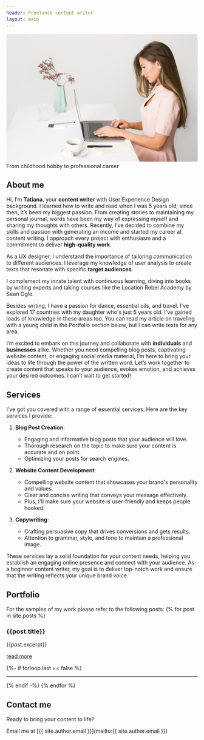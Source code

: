 ```yaml
---
header: Freelance content writer
layout: main
---
```

![Tatiana](./assets/photo.jpg)
From childhood hobby to professional career

## About me
Hi, I’m __Tatiana__, your __content writer__ with User Experience Design background.
I learned how to write and read when I was 5 years old; since then, it’s been my biggest passion. From creating stories to maintaining my personal journal, words have been my way of expressing myself and sharing my thoughts with others.
Recently, I’ve decided to combine my skills and passion with generating an income and started my career at content writing. 
I approach every project with enthusiasm and a commitment to deliver __high-quality work__. 

As a UX designer, I understand the importance of tailoring communication to different audiences. I leverage my knowledge of user analysis to create texts that resonate with specific __target audiences__.

I complement my innate talent with continuous learning, diving into books by writing experts and taking courses like the Location Rebel Academy by Sean Ogle.

Besides writing, I have a passion for dance, essential oils, and travel. I've explored 17 countries with my daughter who's just 5 years old. I've gained loads of knowledge in these areas too. You can read my article on traveling with a young child in the Portfolio section below, but I can write texts for any area. 

I’m excited to embark on this journey and collaborate with __individuals__ and __businesses__ alike. Whether you need compelling blog posts, captivating website content, or engaging social media material, I’m here to bring your ideas to life through the power of the written word. Let’s work together to create content that speaks to your audience, evokes emotion, and achieves your desired outcomes. I can’t wait to get started!



## Services
I've got you covered with a range of essential services. Here are the key services I provide:


1. __Blog Post Creation__:
    - Engaging and informative blog posts that your audience will love.
    - Thorough research on the topic to make sure your content is accurate and on point.
    - Optimizing your posts for search engines.


2. __Website Content Development__:
    - Compelling website content that showcases your brand's personality and values.
    - Clear and concise writing that conveys your message effectively.
    - Plus, I'll make sure your website is user-friendly and keeps people hooked.


3. __Copywriting__:
    - Crafting persuasive copy that drives conversions and gets results.
    - Attention to grammar, style, and tone to maintain a professional image.


These services lay a solid foundation for your content needs, helping you establish an engaging online presence and connect with your audience. As a beginner content writer, my goal is to deliver top-notch work and ensure that the writing reflects your unique brand voice.

## Portfolio
For the samples of my work please refer to the following posts:
{% for post in site.posts %}

### {{post.title}}

{{post.excerpt}}

[read more]({{post.url}})

{%- if forloop.last == false %}

---

{% endif -%}
{% endfor %}

## Contact me
Ready to bring your content to life?

Email me at [{{ site.author.email }}](mailto:{{ site.author.email }})